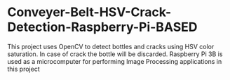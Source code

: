 # Conveyer-Belt-HSV-Crack-Detection-Raspberry-Pi-BASED
This project uses OpenCV to detect bottles and cracks using HSV color saturation. In case of crack the bottle will be discarded. Raspberry Pi 3B is used as a microcomputer for performing Image Processing applications in this project
